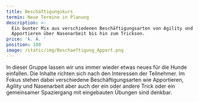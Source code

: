 ```yaml
---
title: Beschäftigungskurs
termin: Neue Termine in Planung
description: >-
  Ein bunter Mix aus verschiedenen Beschäftigungsarten von Agility und
  Apportieren über Nasenarbeit bis hin zum Tricksen. 
price: 'k. A. '
position: 100
image: /static/img/Beschaeftigung_Apport.png
---
```

In dieser Gruppe lassen wir uns immer wieder etwas neues für die Hunde einfallen. Die Inhalte richten sich nach den Interessen der Teilnehmer. Im Fokus stehen dabei verschiedene Beschäftigungsarten wie Apportieren, Agility und Nasenarbeit aber auch der ein oder andere Trick oder ein gemeinsamer Spaziergang mit eingebauten Übungen sind denkbar.

